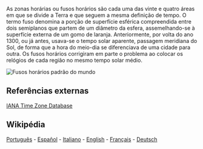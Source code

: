 As zonas horárias ou fusos horários são cada uma das vinte e quatro áreas em que se divide a Terra e que seguem a mesma definição de tempo. O termo fuso denomina a porção de superfície esférica compreendida entre dois semiplanos que partem de um diâmetro da esfera, assemelhando-se à superfície externa de um gomo de laranja. Anteriormente, por volta do ano 1300, ou já antes, usava-se o tempo solar aparente, passagem meridiana do Sol, de forma que a hora do meio-dia se diferenciava de uma cidade para outra. Os fusos horários corrigiram em parte o problema ao colocar os relógios de cada região no mesmo tempo solar médio.

![Fusos horários padrão do mundo](https://upload.wikimedia.org/wikipedia/commons/thumb/8/88/World_Time_Zones_Map.png/1024px-World_Time_Zones_Map.png)

Referências externas
--------------------
[IANA Time Zone Database](https://www.iana.org/time-zones)

## Wikipédia

[Português](https://pt.wikipedia.org/wiki/Fuso_hor%C3%A1rio) - [Español](https://es.wikipedia.org/wiki/Huso_horario) - [Italiano](https://it.wikipedia.org/wiki/Fuso_orario) - [English](https://en.wikipedia.org/wiki/Time_zone) - [Français](https://en.wikipedia.org/wiki/Fuseau_horaire) - [Deutsch](https://de.wikipedia.org/wiki/Zeitzone)
